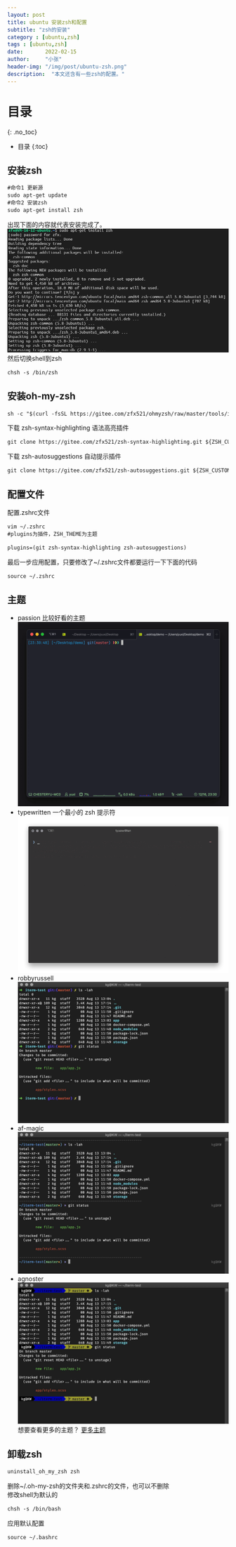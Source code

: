 ```yaml
---
layout: post
title: ubuntu 安装zsh和配置
subtitle: "zsh的安装"
category : [ubuntu,zsh]
tags : [ubuntu,zsh]
date:       2022-02-15
author:     "小张"
header-img: "/img/post/ubuntu-zsh.png"
description:  "本文还含有一些zsh的配置。"
---
```


# 目录
{: .no_toc}

* 目录
{:toc}


## 安装zsh
``` txt
#命令1 更新源
sudo apt-get update
#命令2 安装zsh
sudo apt-get install zsh
```
出现下面的内容就代表安装完成了。
![picture](/img/post/zsh1.png)
然后切换shell到zsh
```txt
chsh -s /bin/zsh
```

## 安装oh-my-zsh
``` txt
sh -c "$(curl -fsSL https://gitee.com/zfx521/ohmyzsh/raw/master/tools/install.sh)"
```
下载 zsh-syntax-highlighting 语法高亮插件
``` txt
git clone https://gitee.com/zfx521/zsh-syntax-highlighting.git ${ZSH_CUSTOM:-~/.oh-my-zsh}/plugins/zsh-syntax-highlighting
```
下载 zsh-autosuggestions 自动提示插件
```txt
git clone https://gitee.com/zfx521/zsh-autosuggestions.git ${ZSH_CUSTOM:-~/.oh-my-zsh}/plugins/zsh-autosuggestions
```
## 配置文件
配置.zshrc文件
```txt
vim ~/.zshrc
#plugins为插件，ZSH_THEME为主题
```
```txt
plugins=(git zsh-syntax-highlighting zsh-autosuggestions)
```
最后一步应用配置，只要修改了~/.zshrc文件都要运行一下下面的代码
```txt
source ~/.zshrc
```

## 主题
- passion 比较好看的主题
![picture](/img/post/zsh-passion.gif)
- typewritten 一个最小的 zsh 提示符
![picture](/img/post/zsh-typewritten.gif)
- robbyrussell
![picture](/img/post/zsh2.jpg)
- af-magic
![picture](/img/post/zsh3.jpg)
- agnoster
![picture](/img/post/zsh4.jpg)
想要查看更多的主题？ [更多主题](https://github.com/ohmyzsh/ohmyzsh/wiki/themes)

## 卸载zsh
```txt
uninstall_oh_my_zsh zsh
```
删除~/.oh-my-zsh的文件夹和.zshrc的文件，也可以不删除  
修改shell为默认的
```txt
chsh -s /bin/bash
```
应用默认配置
```txt
source ~/.bashrc
```